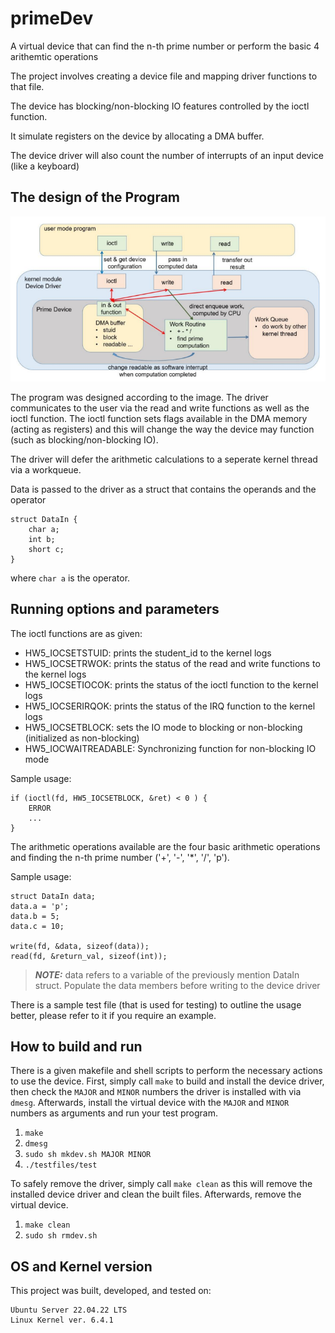 # primeDev
A virtual device that can find the n-th prime number or perform the basic 4 arithemtic operations

The project involves creating a device file and mapping driver functions to that file.

The device has blocking/non-blocking IO features controlled by the ioctl function.

It simulate registers on the device by allocating a DMA buffer.

The device driver will also count the number of interrupts of an input device (like a keyboard)

## The design of the Program
![global view](./resources/primeDev.png)

The program was designed according to the image.
The driver communicates to the user via the read and write functions as well as the ioctl function.
The ioctl function sets flags available in the DMA memory (acting as registers) and this will change the way the device may function (such as blocking/non-blocking IO). 

The driver will defer the arithmetic calculations to a seperate kernel thread via a workqueue.

Data is passed to the driver as a struct that contains the operands and the operator
```
struct DataIn {
    char a;
    int b;
    short c;
}
```
where `char a` is the operator.

## Running options and parameters
The ioctl functions are as given:
- HW5_IOCSETSTUID: prints the student_id to the kernel logs
- HW5_IOCSETRWOK: prints the status of the read and write functions to the kernel logs
- HW5_IOCSETIOCOK: prints the status of the ioctl function to the kernel logs
- HW5_IOCSERIRQOK: prints the status of the IRQ function to the kernel logs
- HW5_IOCSETBLOCK: sets the IO mode to blocking or non-blocking (initialized as non-blocking)
- HW5_IOCWAITREADABLE: Synchronizing function for non-blocking IO mode

Sample usage:
```
if (ioctl(fd, HW5_IOCSETBLOCK, &ret) < 0 ) {
    ERROR
    ...
}
```
The arithmetic operations available are the four basic arithmetic operations and finding the n-th prime number ('+', '-', '*', '/', 'p').

Sample usage:
```
struct DataIn data;
data.a = 'p';
data.b = 5;
data.c = 10;

write(fd, &data, sizeof(data));
read(fd, &return_val, sizeof(int));
```
> **_NOTE:_** data refers to a variable of the previously mention DataIn struct. Populate the data members before writing to the device driver

There is a sample test file (that is used for testing) to outline the usage better, please refer to it if you require an example.

## How to build and run
There is a given makefile and shell scripts to perform the necessary actions to use the device. First, simply call `make` to build and install the device driver, then check the `MAJOR` and `MINOR` numbers the driver is installed with via `dmesg`. Afterwards, install the virtual device with the `MAJOR` and `MINOR` numbers as arguments and run your test program.

1. `make`
2. `dmesg`
3. `sudo sh mkdev.sh MAJOR MINOR`
4. `./testfiles/test`

To safely remove the driver, simply call `make clean` as this will remove the installed device driver and clean the built files. Afterwards, remove the virtual device.

1. `make clean`
2. `sudo sh rmdev.sh`

## OS and Kernel version
This project was built, developed, and tested on:
```
Ubuntu Server 22.04.22 LTS
Linux Kernel ver. 6.4.1
```
